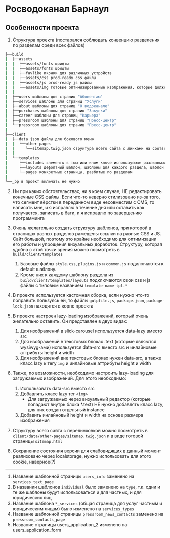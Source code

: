 # Росводоканал Барнаул

## Особенности проекта

1. Структура проекта (постарался соблюдать конвенцию разделения по разделам среди всех файлов)
```bash
├──build
|  ├──assets
|  |  ├──assets/fonts шрифты
|  |  ├──assets/fonts шрифты
|  |  ├──favlike иконки для различных устройств
|  |  ├──assets/css prod-ready css файлы
|  |  ├──assets/js prod-ready js файлы
|  |  └──assets/img готовые оптимизированные изображения, которые должны быть прездагружены на сайт
|  |
|  ├──users шаблоны для страниц "Абонентам"
|  ├──services шаблоны для страниц "Услуги"
|  ├──about шаблоны для страниц "О водоканале"
|  ├──purchases шаблоны для страниц "Закупки"
|  ├──career шаблоны для страниц "Карьера"
|  ├──pressroom шаблоны для страниц "Пресс-центр"
|  └──pressroom шаблоны для страниц "Пресс-центр"
|  
├──client
|  ├──data json файлы для бокового меню
|  |  └──other-pages
|  |     └──sitemap.twig.json структура всего сайта с линками на соотвествующие шаблоны
|  |  
|  └──templates
|     ├──includes элементы в том или ином ключе используемые различными страницами
|     ├──layouts дефолтный шаблон, шаблоны для каждого раздела, шаблон для главной страницы
|     └──pages конкретные страницы, разбитые по разделам
|
└──_bp в проект включать не нужно
```

2. Ни при каких обстоятельствах, ни в коем случае, НЕ редактировать конечные CSS файлы. Если что-то неверно стилизовано из-за того, что сегмент вёрстки в переданном виде несовместим с CMS, то написать мне, и я исправлю в течение дня или оставить как получается, записать в баги, и я исправлю по завершению программинга

3. Очень желательно создать структуру шаблонов, при которой в страницах разных разделов рамещены ссылки на разные CSS и JS. Сайт большой, поэтому это крайне необходимо для оптимизации его работы и упрощения визуальных доработок. Структуру, которая удобна с этой точки зрения можно посмотреть в `build/client/templates`

   1. Базовые файлы `style.css`, `plugins.js` и `common.js` подключаются к default шаблону.
   2. Кроме них к каждому шаблону раздела из `build/client/templates/layouts` подключаются свои css и js файлы с типовым названием `template-name-tpl.*`

4. В проекте используется кастомная сборка, если нужно что-то поправить пользуясь ей, то файлы `gulpfile.js`, `package.json`, `package-lock.json` находятся в корне проекта

5. В проекте настроен lazy-loading изображений, который очень желательно оставить. Он представлен в двух видах:

   1. Для изображений в slick-carousel используется data-lazy вместо src
   2. Для изображений в текстовых блоках .text (которые являются wysiwyg-ами) используется data-src вместо src и инлайновые аттрибуты height и width
   3. Для изображений вне текстовых блоках нужен data-src, а также класс lazy к тегу `img` и инлайновые аттрибуты height и width

6. Также, по возможности, необходимо настроить lazy-loading для загружаемых изображений. Для этого необходимо:

   1. Использовать data-src вместо src
   2. Добавлять класс lazy тег `<img>`
      - Для загружаемых через визуальный редактор (которые попадают внутрь блока \*.text) НЕ нужно добавлять класс lazy, для них создан отдельный instance
   3. Добавить инлайновый height и width на основе размера изображения

7. Структуру всего сайта с перелинковкой можно посмотреть в `client/data/other-pages/sitemap.twig.json` и в виде готовой страницы `sitemap.html`

8. Сохранение состояния версии для слабовидящих в данный момент реализовано через localstorage, нужно использовать для этого cookie, наверное(?)

---

1. Название шаблонной страницы `users_info` заменено на `services_text_page`
2. В названии шаблонов `individual` было заменено на `type`, т.к. одни и те же шаблоны будут использоваться и для частных, и для юридических лиц
3. Название шаблона `*_services` (общая страница для услуг частным и юридическим лицам) было изменено на `services_types`
4. Название шаблонной страницы `pressroom_news_contacts` заменено на `pressroom_contacts_page`
5. Название страницы users_application_2 изменено на users_application_form
